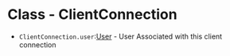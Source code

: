 # Class - ClientConnection
* `ClientConnection.user`:[User](User.md) - User Associated with this client connection
